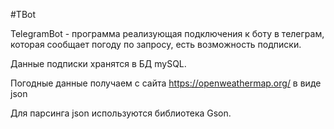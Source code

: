 
#TBot

TelegramBot - программа реализующая подключения к боту в телеграм, которая сообщает погоду по запросу, есть возможность подписки.

Данные подписки хранятся в БД mySQL.

Погодные данные получаем с сайта https://openweathermap.org/ в виде json

Для парсинга json используются библиотека Gson.

